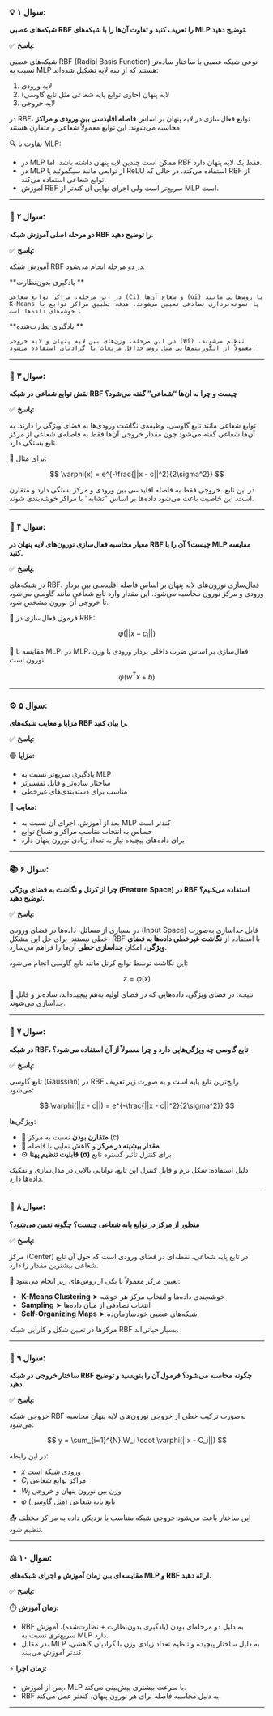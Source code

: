 

### 💡 سوال ۱:

**شبکه‌های عصبی RBF را تعریف کنید و تفاوت آن‌ها را با شبکه‌های MLP توضیح دهید.**

✅ **پاسخ:**

شبکه‌های عصبی RBF (Radial Basis Function) نوعی شبکه عصبی با ساختار ساده‌تر نسبت به MLP هستند که از سه لایه تشکیل شده‌اند:

1. لایه ورودی
2. لایه پنهان (حاوی توابع پایه شعاعی مثل تابع گاوسی)
3. لایه خروجی

در RBF، توابع فعال‌سازی در لایه پنهان بر اساس **فاصله اقلیدسی بین ورودی و مراکز** محاسبه می‌شوند. این توابع معمولاً شعاعی و متقارن هستند.

🔍 تفاوت با MLP:

* در MLP ممکن است چندین لایه پنهان داشته باشد، اما RBF فقط یک لایه پنهان دارد.
* در MLP از توابعی مانند سیگموئید یا ReLU استفاده می‌کند، در حالی که RBF از توابع شعاعی استفاده می‌کند.
* آموزش RBF سریع‌تر است ولی اجرای نهایی آن کندتر از MLP است.

---

### 🎯 سوال ۲:

**دو مرحله اصلی آموزش شبکه RBF را توضیح دهید.**

✅ **پاسخ:**

آموزش شبکه RBF در دو مرحله انجام می‌شود:

 **یادگیری بدون‌نظارت **

    در این مرحله، مراکز توابع شعاعی (Ci) و شعاع آن‌ها (σi) با روش‌هایی مانند K-Means یا نمونه‌برداری تصادفی تعیین می‌شوند. هدف، تطبیق مراکز توابع با خوشه‌های داده‌ها است .

 **یادگیری نظارت‌شده **

    در این مرحله، وزن‌های بین لایه پنهان و لایه خروجی (Wi) تنظیم می‌شوند. معمولاً از الگوریتم‌هایی مثل روش حداقل مربعات یا گرادیان استفاده می‌شود.

---

### 📐 سوال ۳:

**نقش توابع شعاعی در شبکه RBF چیست و چرا به آن‌ها “شعاعی” گفته می‌شود؟**

✅ **پاسخ:**

توابع شعاعی مانند تابع گاوسی، وظیفه‌ی نگاشت ورودی‌ها به فضای ویژگی را دارند. به آن‌ها شعاعی گفته می‌شود چون مقدار خروجی آن‌ها فقط به فاصله‌ی شعاعی از مرکز تابع بستگی دارد.

📏 برای مثال:

$$
\varphi(x) = e^{-\frac{||x - c||^2}{2\sigma^2}}
$$

در این تابع، خروجی فقط به فاصله اقلیدسی بین ورودی و مرکز بستگی دارد و متقارن است. این خاصیت باعث می‌شود داده‌ها بر اساس "تشابه" با مراکز خوشه‌بندی شوند.

---

### 🧪 سوال ۴:

**معیار محاسبه فعال‌سازی نورون‌های لایه پنهان در RBF چیست؟ آن را با MLP مقایسه کنید.**

✅ **پاسخ:**

در شبکه‌های RBF، فعال‌سازی نورون‌های لایه پنهان بر اساس فاصله اقلیدسی بین بردار ورودی و مرکز نورون محاسبه می‌شود. این مقدار وارد تابع شعاعی مانند گاوسی می‌شود تا خروجی آن نورون مشخص شود.

📌 فرمول فعال‌سازی در RBF:

$$
\varphi(||x - c_i||)
$$

🔁 مقایسه با MLP:
در MLP، فعال‌سازی بر اساس ضرب داخلی بردار ورودی با وزن نورون است:

$$
\varphi(w^T x + b)
$$

---

### ⚙️ سوال ۵:

**مزایا و معایب شبکه‌های RBF را بیان کنید.**

✅ **پاسخ:**

🟢 **مزایا:**

* یادگیری سریع‌تر نسبت به MLP
* ساختار ساده‌تر و قابل تفسیرتر
* مناسب برای دسته‌بندی‌های غیرخطی

🔴 **معایب:**

* بعد از آموزش، اجرای آن نسبت به MLP کندتر است
* حساس به انتخاب مناسب مراکز و شعاع توابع
* برای داده‌های پیچیده نیاز به تعداد زیادی نورون پنهان دارد


---

### 📚 سوال ۶:

**چرا از کرنل و نگاشت به فضای ویژگی (Feature Space) در RBF استفاده می‌کنیم؟ توضیح دهید.**

✅ **پاسخ:**

در بسیاری از مسائل، داده‌ها در فضای ورودی (Input Space) قابل جداسازی به‌صورت خطی نیستند. برای حل این مشکل، RBF با استفاده از **نگاشت غیرخطی داده‌ها به فضای ویژگی**، امکان **جداسازی خطی** آن‌ها را فراهم می‌سازد.

این نگاشت توسط توابع کرنل مانند تابع گاوسی انجام می‌شود:

$$
z = \varphi(x)
$$

🔄 نتیجه: در فضای ویژگی، داده‌هایی که در فضای اولیه به‌هم پیچیده‌اند، ساده‌تر و قابل جداسازی می‌شوند.

---

### 🔎 سوال ۷:

**در شبکه RBF، تابع گاوسی چه ویژگی‌هایی دارد و چرا معمولاً از آن استفاده می‌شود؟**

✅ **پاسخ:**

تابع گاوسی (Gaussian) در RBF رایج‌ترین تابع پایه است و به صورت زیر تعریف می‌شود:

$$
\varphi(||x - c||) = e^{-\frac{||x - c||^2}{2\sigma^2}}
$$

ویژگی‌ها:

* 📍 **متقارن بودن** نسبت به مرکز (c)
* 🎯 **مقدار بیشینه در مرکز** و کاهش نمایی با فاصله
* ⚙️ **قابلیت تنظیم پهنا (σ)** برای کنترل تأثیر گستره تابع

دلیل استفاده: شکل نرم و قابل کنترل این تابع، توانایی بالایی در مدل‌سازی و تفکیک داده‌ها دارد.

---

### 🧭 سوال ۸:

**منظور از مرکز در توابع پایه شعاعی چیست؟ چگونه تعیین می‌شود؟**

✅ **پاسخ:**

مرکز (Center) در تابع پایه شعاعی، نقطه‌ای در فضای ورودی است که حول آن تابع شعاعی بیشترین مقدار را دارد.

📌 تعیین مرکز معمولاً با یکی از روش‌های زیر انجام می‌شود:

* **K-Means Clustering** ➤ خوشه‌بندی داده‌ها و انتخاب مرکز هر خوشه
* **Sampling** ➤ انتخاب تصادفی از میان داده‌ها
* **Self-Organizing Maps** ➤ شبکه‌های عصبی خودسازمان‌ده

مرکزها در تعیین شکل و کارایی شبکه RBF بسیار حیاتی‌اند.

---

### 🔢 سوال ۹:

**ساختار خروجی در شبکه RBF چگونه محاسبه می‌شود؟ فرمول آن را بنویسید و توضیح دهید.**

✅ **پاسخ:**

خروجی شبکه RBF به‌صورت ترکیب خطی از خروجی نورون‌های لایه پنهان محاسبه می‌شود:

$$
y = \sum_{i=1}^{N} W_i \cdot \varphi(||x - C_i||)
$$

در این رابطه:

* $x$ ورودی شبکه است
* $C_i$ مراکز توابع شعاعی
* $W_i$ وزن بین نورون پنهان و خروجی
* $\varphi$ تابع پایه شعاعی (مثل گاوسی)

📤 این ساختار باعث می‌شود خروجی شبکه متناسب با نزدیکی داده به مراکز مختلف تنظیم شود.

---

### ⚖️ سوال ۱۰:

**مقایسه‌ای بین زمان آموزش و اجرای شبکه‌های MLP و RBF ارائه دهید.**

✅ **پاسخ:**

⏱️ **زمان آموزش:**

* RBF به دلیل دو مرحله‌ای بودن (یادگیری بدون‌نظارت + نظارت‌شده)، آموزش سریع‌تری نسبت به MLP دارد.
* در مقابل، MLP به دلیل ساختار پیچیده و تنظیم تعداد زیادی وزن با گرادیان کاهشی، کندتر آموزش می‌بیند.

⚡ **زمان اجرا:**

* پس از آموزش، MLP با سرعت بیشتری پیش‌بینی می‌کند.
* RBF به دلیل محاسبه فاصله برای هر نورون پنهان، کندتر عمل می‌کند.

---


